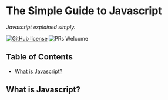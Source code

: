 # The Simple Guide to Javascript

_Javascript explained simply._

[![GitHub license](https://img.shields.io/badge/license-MIT-blue.svg)](https://github.com/siowyisheng/simple-javascript/blob/master/LICENSE) ![PRs Welcome](https://img.shields.io/badge/PRs-welcome-brightgreen.svg)

## Table of Contents <!-- omit in toc -->

- [What is Javascript?](#what-is-javascript)

## What is Javascript?
